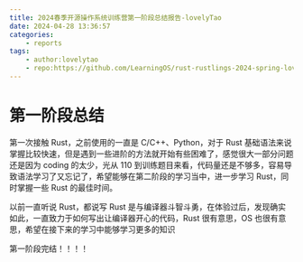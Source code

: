 ```yaml
---
title: 2024春季开源操作系统训练营第一阶段总结报告-lovelyTao
date: 2024-04-28 13:36:57
categories:
    - reports
tags: 
    - author:lovelytao
    - repo:https://github.com/LearningOS/rust-rustlings-2024-spring-lovelytao
---
```



# 第一阶段总结

第一次接触 Rust，之前使用的一直是 C/C++、Python，对于 Rust 基础语法来说掌握比较快速，但是遇到一些进阶的方法就开始有些困难了，感觉很大一部分问题还是因为 coding 的太少，光从 110 到训练题目来看，代码量还是不够多，容易导致语法学习了又忘记了，希望能够在第二阶段的学习当中，进一步学习 Rust，同时掌握一些 Rust 的最佳时间。

以前一直听说 Rust，都说写 Rust 是与编译器斗智斗勇，在体验过后，发现确实如此，一直致力于如何写出让编译器开心的代码，Rust 很有意思，OS 也很有意思，希望在接下来的学习中能够学习更多的知识

第一阶段完结！！！！
